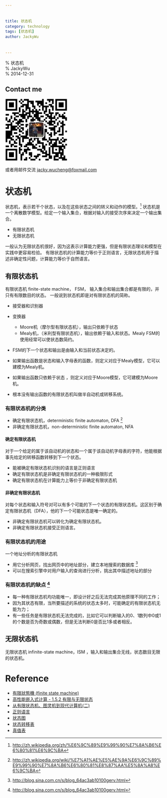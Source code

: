 ```yaml
---

  
title: 状态机  
category: technology  
tags: [状态机]  
author: JackyWu  
  

---
```


% 状态机  
% JackyWu  
% 2014-12-31

## Contact me

![](/assets/images/weixin-pic-jackywu.jpg)

或者用邮件交流 <a href="mailto:jacky.wucheng@foxmail.com">jacky.wucheng@foxmail.com</a>
# 状态机


状态机，表示若干个状态，以及在这些状态之间的转义和动作的模型。[^1]
状态机是一个离散数学模型。给定一个输入集合，根据对输入的接受次序来决定一个输出集合。

[^1]: http://zh.wikipedia.org/zh/%E6%9C%89%E9%99%90%E7%8A%B6%E6%80%81%E6%9C%BA

- 有限状态机
- 无限状态机

一般认为无限状态机很好，因为这表示计算能力更强，但是有限状态理论和模型在实践中更容易检验。
有限状态机的计算能力等价于正则语言，无限状态机用于描述非确定性问题，计算能力等价于自然语言。

## 有限状态机

有限状态机 finite-state machine， FSM， 输入集合和输出集合都是有限的，并只有有限数目的状态。
一般说到状态机即是对有限状态机的简称。


- 接受器和识别器

- 变换器
	- Moore机（摩尔型有限状态机），输出只依赖于状态
	- Mealy机，（米利型有限状态机），输出依赖于输入和状态。Mealy FSM的使用经常可以使状态数简约。
- FSM的下一个状态和输出是由输入和当前状态决定的。


- 如果输出函数是状态和输入字母表的函数，则定义对应于Mealy模型，它可以建模为Mealy机。
- 如果输出函数只依赖于状态 ，则定义对应于Moore模型，它可建模为Moore机。
- 根本没有输出函数的有限状态机叫做半自动机或转移系统。

### 有限状态机的分类

- 确定有限状态机，deterministic finite automaton, DFA [^4]
- 非确定有限状态机，non-deterministic finite automaton, NFA

[^4]: http://zh.wikipedia.org/wiki/%E7%A1%AE%E5%AE%9A%E6%9C%89%E9%99%90%E7%8A%B6%E6%80%81%E8%87%AA%E5%8A%A8%E6%9C%BA

#### 确定有限状态机

对于一个给定的属于该自动机的状态和一个属于该自动机字母表的字符，他能根据事先给定的转移函数转移到下一个状态。

- 能被确定有限状态机识别的语言是正则语言
- 确定有限状态机是非确定有限状态机的一种极限形式
- 确定有限状态机在计算能力上等价于非确定有限状态机

#### 非确定有限状态机

对每个状态和输入符号对可以有多个可能的下一个状态的有限状态机。这区别于确定有限状态机（DFA），他的下一个可能状态是唯一确定的。

- 非确定有限状态机可以转化为确定有限状态机。
- 非确定有限状态机接受正则语言。

### 有限状态机的用途

一个地址分析的有限状态机

- 用它分析网页，找出网页中的地址部分，建立本地搜索的数据库 [^2]
- 可以在搜索引擎中对用户输入的查询进行分析，挑出其中描述地址的部分

### 有限状态机的缺点 [^3]

-  每一种有限状态机均功能唯一，即设计好之后无法完成其他原理不同的工作；
-  因为其状态有限，当所要描述的系统的状态太多时，可能确定的有限状态机无能为力；
-  有一些任务是有限状态机无法完成的，比如它可以判断输入的0、1数列中0或1的个数是否为奇数或偶数，但是无法判断0是否比1多或者相反。

[^2]: http://blog.sina.com.cn/s/blog_64ac3ab10100gerv.html
[^3]: http://blog.sina.com.cn/s/blog_64ac3ab10100gerv.html

## 无限状态机

无限状态机 infinite-state machine，ISM ，输入和输出集合无线，状态数目无限的状态机。



# Reference

- [有限狀態機 (finite state machine)](http://nthucad.cs.nthu.edu.tw/~yyliu/personal/nou/04ds/fsm.html)
- [高性能嵌入式计算 - 1.5.2 有限与无限状态](http://book.51cto.com/art/201006/208688.htm)
- [从有限状态机、图灵机到现代计算机(二)](http://blog.sina.com.cn/s/blog_64ac3ab10100gerv.html)
- [正则语言](http://zh.wikipedia.org/wiki/%E6%AD%A3%E5%88%99%E8%AF%AD%E8%A8%80)
- [状态图](http://zh.wikipedia.org/wiki/%E7%8A%B6%E6%80%81%E5%9B%BE)
- [状态转移表](http://zh.wikipedia.org/wiki/%E7%8A%B6%E6%80%81%E8%BD%AC%E7%A7%BB%E8%A1%A8)
- [真值表](http://zh.wikipedia.org/zh-cn/%E7%9C%9F%E5%80%BC%E8%A1%A8)
